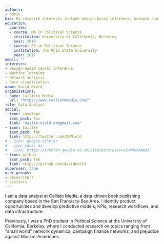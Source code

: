 ```yaml
---
authors:
- admin
bio: My research interests include design-based inference, network analysis, and data visualization.
education:
  courses:
  - course: MA in Political Science
    institution: University of California, Berkeley
    year: 2019
  - course: BS in Political Science
    institution: The Ohio State University
    year: 2017
email: ""
interests:
- Design-based causal inference
- Machine learning
- Network analysis
- Data visualization
name: David Nield
organizations:
- name: Callisto Media
  url: "https://www.callistomedia.com/"
role: Data Analyst
social:
- icon: envelope
  icon_pack: fas
  link: 'mailto:nield.dr@gmail.com'
- icon: twitter
  icon_pack: fab
  link: https://twitter.com/DRNield
# - icon: google-scholar
#   icon_pack: ai
#   link: https://scholar.google.co.uk/citations?user=sIwtMXoAAAAJ
- icon: github
  icon_pack: fab
  link: https://github.com/davidnield
superuser: true
user_groups:
- Researchers
- Visitors
---
```


I am a data analyst at Callisto Media, a data-driven book publishing company based in the San Francisco Bay Area. I identify product opportunities and develop predictive models, KPIs, research workflows, and data infrastructure.

Previously, I was a PhD student in Political Science at the University of California, Berkeley, where I conducted research on topics ranging from "small world" network dynamics, campaign finance networks, and prejudice against Muslim-Americans.